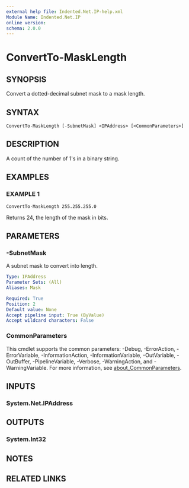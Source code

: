 ```yaml
---
external help file: Indented.Net.IP-help.xml
Module Name: Indented.Net.IP
online version:
schema: 2.0.0
---
```


# ConvertTo-MaskLength

## SYNOPSIS
Convert a dotted-decimal subnet mask to a mask length.

## SYNTAX

```
ConvertTo-MaskLength [-SubnetMask] <IPAddress> [<CommonParameters>]
```

## DESCRIPTION
A count of the number of 1's in a binary string.

## EXAMPLES

### EXAMPLE 1
```
ConvertTo-MaskLength 255.255.255.0
```

Returns 24, the length of the mask in bits.

## PARAMETERS

### -SubnetMask
A subnet mask to convert into length.

```yaml
Type: IPAddress
Parameter Sets: (All)
Aliases: Mask

Required: True
Position: 2
Default value: None
Accept pipeline input: True (ByValue)
Accept wildcard characters: False
```

### CommonParameters
This cmdlet supports the common parameters: -Debug, -ErrorAction, -ErrorVariable, -InformationAction, -InformationVariable, -OutVariable, -OutBuffer, -PipelineVariable, -Verbose, -WarningAction, and -WarningVariable. For more information, see [about_CommonParameters](http://go.microsoft.com/fwlink/?LinkID=113216).

## INPUTS

### System.Net.IPAddress
## OUTPUTS

### System.Int32
## NOTES

## RELATED LINKS
